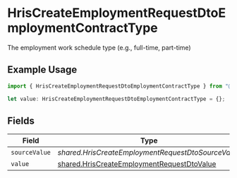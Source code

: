 # HrisCreateEmploymentRequestDtoEmploymentContractType

The employment work schedule type (e.g., full-time, part-time)

## Example Usage

```typescript
import { HrisCreateEmploymentRequestDtoEmploymentContractType } from "@stackone/stackone-client-ts/sdk/models/shared";

let value: HrisCreateEmploymentRequestDtoEmploymentContractType = {};
```

## Fields

| Field                                                                                                           | Type                                                                                                            | Required                                                                                                        | Description                                                                                                     |
| --------------------------------------------------------------------------------------------------------------- | --------------------------------------------------------------------------------------------------------------- | --------------------------------------------------------------------------------------------------------------- | --------------------------------------------------------------------------------------------------------------- |
| `sourceValue`                                                                                                   | *shared.HrisCreateEmploymentRequestDtoSourceValue*                                                              | :heavy_minus_sign:                                                                                              | N/A                                                                                                             |
| `value`                                                                                                         | [shared.HrisCreateEmploymentRequestDtoValue](../../../sdk/models/shared/hriscreateemploymentrequestdtovalue.md) | :heavy_minus_sign:                                                                                              | N/A                                                                                                             |